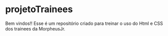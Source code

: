# projetoTrainees
Bem vindos!! Esse é um repositório criado para treinar o uso do Html e CSS dos trainees da MorpheusJr. 
